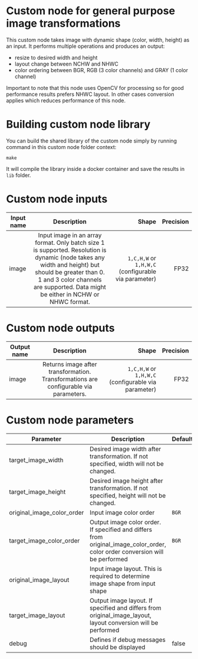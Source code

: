 # Custom node for general purpose image transformations 

This custom node takes image with dynamic shape (color, width, height) as an input. It performs multiple operations and produces an output:
- resize to desired width and height
- layout change between NCHW and NHWC
- color ordering between BGR, RGB (3 color channels) and GRAY (1 color channel)

Important to note that this node uses OpenCV for processing so for good performance results prefers NHWC layout.
In other cases conversion applies which reduces performance of this node.
# Building custom node library

You can build the shared library of the custom node simply by running command in this custom node folder context:
```
make
```
It will compile the library inside a docker container and save the results in `lib` folder.

# Custom node inputs

| Input name       | Description           | Shape  | Precision |
| ------------- |:-------------:| -----:| ------:|
| image      | Input image in an array format. Only batch size 1 is supported. Resolution is dynamic (node takes any width and height) but should be greater than 0. 1 and 3 color channels are supported. Data might be either in NCHW or NHWC format. | `1,C,H,W` or `1,H,W,C` (configurable via parameter) | FP32 |


# Custom node outputs

| Output name        | Description           | Shape  | Precision |
| ------------- |:-------------:| -----:| -------:|
| image      | Returns image after transformation. Transformations are configurable via parameters.  | `1,C,H,W` or `1,H,W,C` (configurable via parameter) | FP32 |

# Custom node parameters

| Parameter        | Description           | Default  | Required |
| ------------- | ------------- | ------------- | ----------- |
| target_image_width  | Desired image width after transformation. If not specified, width will not be changed. |  |  |
| target_image_height  | Desired image height after transformation. If not specified, height will not be changed. |  |  |
| original_image_color_order  | Input image color order | `BGR` |  |
| target_image_color_order  | Output image color order. If specified and differs from original_image_color_order, color order conversion will be performed | `BGR` |  |
| original_image_layout  | Input image layout. This is required to determine image shape from input shape | | &check; |
| target_image_layout  | Output image layout. If specified and differs from original_image_layout, layout conversion will be performed | | |
| debug  | Defines if debug messages should be displayed | false | |
